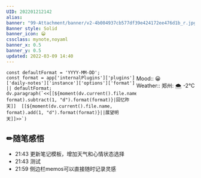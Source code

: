 ```yaml
---
UID: 202201212142 
alias:
banner: "99-Attachment/banner/v2-4b004937cb577df39e424172ee476d1b_r.jpg"
Banner style: Solid
banner_icon: 😀
cssclass: mynote,noyaml
banner_x: 0.5
banner_y: 0.5
updated: 2022-03-09 14:40
---
```

<p class="stickies2" style="float:right;" >
Mood::  😀  <br>
Weather:: 郑州: 🌨  -2°C
</p >

```dataviewjs
const defaultFormat = 'YYYY-MM-DD';
const format = app['internalPlugins']['plugins']['daily-notes']['instance']['options']['format'] || defaultFormat;
dv.paragraph(`<<[[${moment(dv.current().file.name, format).subtract(1, "d").format(format)}|回忆昨天]]  [[${moment(dv.current().file.name, format).add(1, "d").format(format)}||展望明天]]>>`)
```

## ✏随笔感悟

- 21:43 更新笔记模板，增加天气和心情状态选择<br>
- 21:43 测试
- 21:59 侧边栏memos可以直接随时记录灵感
